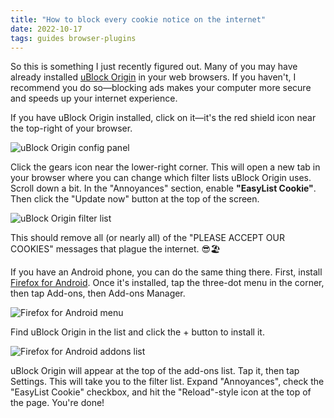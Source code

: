 ```yaml
---
title: "How to block every cookie notice on the internet"
date: 2022-10-17
tags: guides browser-plugins
---
```


So this is something I just recently figured out. Many of you may have already installed [uBlock Origin](https://ublockorigin.com/) in your web browsers. If you haven't, I recommend you do so—blocking ads makes your computer more secure and speeds up your internet experience.

If you have uBlock Origin installed, click on it—it's the red shield icon near the top-right of your browser.

<img src="{{ '/assets/2022-10-17/ublock.png' | absolute_url }}" alt="uBlock Origin config panel" />

Click the gears icon near the lower-right corner. This will open a new tab in your browser where you can change which filter lists uBlock Origin uses. Scroll down a bit. In the "Annoyances" section, enable **"EasyList Cookie"**. Then click the "Update now" button at the top of the screen.

<img src="{{ '/assets/2022-10-17/filter-list.png' | absolute_url }}" alt="uBlock Origin filter list" />

This should remove all (or nearly all) of the "PLEASE ACCEPT OUR COOKIES" messages that plague the internet. 😎️🏖️

If you have an Android phone, you can do the same thing there. First, install [Firefox for Android](https://play.google.com/store/apps/details?id=org.mozilla.firefox). Once it's installed, tap the three-dot menu in the corner, then tap Add-ons, then Add-ons Manager. 

<img src="{{ '/assets/2022-10-17/firefox-addons.jpg' | absolute_url }}" alt="Firefox for Android menu" />

Find uBlock Origin in the list and click the + button to install it. 

<img src="{{ '/assets/2022-10-17/firefox-addons-ublock.jpg' | absolute_url }}" alt="Firefox for Android addons list" />

uBlock Origin will appear at the top of the add-ons list. Tap it, then tap Settings. This will take you to the filter list. Expand "Annoyances", check the "EasyList Cookie" checkbox, and hit the "Reload"-style icon at the top of the page. You're done!